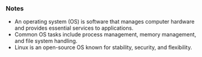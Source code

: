
### Notes
- An operating system (OS) is software that manages computer hardware and provides essential services to applications.
- Common OS tasks include process management, memory management, and file system handling.
- Linux is an open-source OS known for stability, security, and flexibility.
